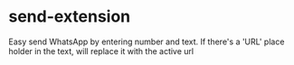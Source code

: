 # send-extension
Easy send WhatsApp by entering number and text. If there's a 'URL' place holder in the text, will replace it with the active url
